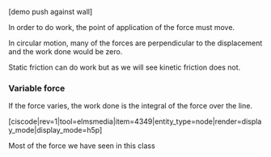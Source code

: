 [demo push against wall]

<lrndesign-sidenote label="Instructor Note" icon="bookmark" bg-color="#c2e5f2">
In order to do work, the point of application of the force must move. 
</lrndesign-sidenote>

In circular motion, many of the forces are perpendicular to the    displacement and the work done would be zero. 

Static friction can do work but as we will see kinetic friction does not. 

### Variable force

If the force varies, the work done is the integral of the force over the line. 

[ciscode|rev=1|tool=elmsmedia|item=4349|entity_type=node|render=display_mode|display_mode=h5p]

<lrndesign-sidenote label="Instructor Note" icon="bookmark" bg-color="#c2e5f2">
Most of the force we have seen in this class
</lrndesign-sidenote>
